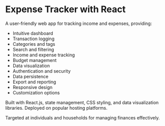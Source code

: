 <!DOCTYPE html>
<html>
<head>
</head>
<body>
    <div class="container">
        <h1>Expense Tracker with React</h1>
        <p>A user-friendly web app for tracking income and expenses, providing:</p>
        <ul>
            <li>Intuitive dashboard</li>
            <li>Transaction logging</li>
            <li>Categories and tags</li>
            <li>Search and filtering</li>
            <li>Income and expense tracking</li>
            <li>Budget management</li>
            <li>Data visualization</li>
            <li>Authentication and security</li>
            <li>Data persistence</li>
            <li>Export and reporting</li>
            <li>Responsive design</li>
            <li>Customization options</li>
        </ul>
        <p>Built with React.js, state management, CSS styling, and data visualization libraries. Deployed on popular hosting platforms.</p>
        <p>Targeted at individuals and households for managing finances effectively.</p>
    </div>
</body>
</html>
